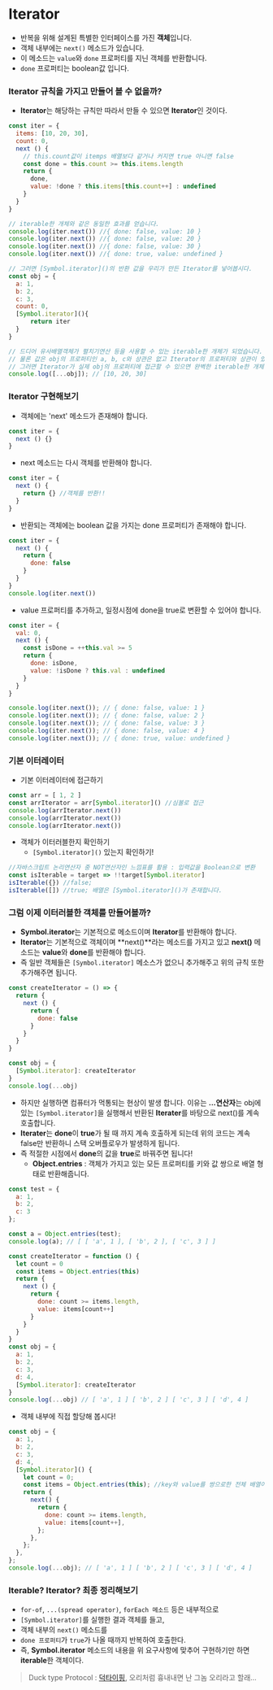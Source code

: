# Iterator

- 반복을 위해 설계된 특별한 인터페이스를 가진 **객체**입니다.
- 객체 내부에는 `next()` 메소드가 있습니다.
- 이 메소드는 `value`와 `done` 프로퍼티를 지닌 객체를 반환합니다.
- `done` 프로퍼티는 boolean값 입니다.



### Iterator 규칙을 가지고 만들어 볼 수 없을까?

- **Iterator**는 해당하는 규칙만 따라서 만들 수 있으면 **Iterator**인 것이다.

```javascript
const iter = {
  items: [10, 20, 30],
  count: 0,
  next () {
    // this.count값이 itemps 배열보다 같거나 커지면 true 아니면 false
	const done = this.count >= this.items.length
    return {
      done,
      value: !done ? this.items[this.count++] : undefined
    }
  }
}

// iterable한 개체와 같은 동일한 효과를 얻습니다.
console.log(iter.next()) //{ done: false, value: 10 }
console.log(iter.next()) //{ done: false, value: 20 }
console.log(iter.next()) //{ done: false, value: 30 }
console.log(iter.next()) //{ done: true, value: undefined }

// 그러면 [Symbol.iterator]()의 반환 값을 우리가 만든 Iterator를 넣어봅시다.
const obj = {
  a: 1,
  b: 2,
  c: 3,
  count: 0,
  [Symbol.iterator](){
      return iter
  }
}

// 드디어 유사배열객체가 펼치기연산 등을 사용할 수 있는 iterable한 개체가 되었습니다.
// 물론 값은 obj의 프로퍼티인 a, b, c와 상관은 없고 Iterator의 프로퍼티와 상관이 있습니다^^
// 그러면 Iterator가 실제 obj의 프로퍼티에 접근할 수 있으면 완벽한 iterable한 개체를 만들 수 있을 것 같습니다!
console.log([...obj]); // [10, 20, 30]
```



### Iterator 구현해보기

- 객체에는 'next' 메소드가 존재해야 합니다.

```javascript
const iter = {
  next () {}
}
```

- next 메소드는 다시 객체를 반환해야 합니다.

```javascript
const iter = {
  next () {
    return {} //객체를 반환!!
  }
}
```

- 반환되는 객체에는 boolean 값을 가지는 done 프로퍼티가 존재해야 합니다.

```javascript
const iter = {
  next () {
	return {
      done: false
    }
  }
}
console.log(iter.next())
```

- value 프로퍼티를 추가하고, 일정시점에 done을 true로 변환할 수 있어야 합니다.

```javascript
const iter = {
  val: 0,
  next () {
    const isDone = ++this.val >= 5
    return {
      done: isDone,
      value: !isDone ? this.val : undefined
    }
  }
}

console.log(iter.next()); // { done: false, value: 1 }
console.log(iter.next()); // { done: false, value: 2 }
console.log(iter.next()); // { done: false, value: 3 }
console.log(iter.next()); // { done: false, value: 4 }
console.log(iter.next()); // { done: true, value: undefined }
```



### 기본 이터레이터

- 기본 이터레이터에 접근하기

```javascript
const arr = [ 1, 2 ]
const arrIterator = arr[Symbol.iterator]() //심볼로 접근
console.log(arrIterator.next())
console.log(arrIterator.next())
console.log(arrIterator.next())
```

- 객체가 이터러블한지 확인하기
  - `[Symbol.iterator]()` 있는지 확인하기!

```javascript
//자바스크립트 논리연산자 중 NOT연산자인 느낌표를 활용 : 입력값을 Boolean으로 변환
const isIterable = target => !!target[Symbol.iterator]
isIterable({}) //false;
isIterable([]) //true; 배열은 [Symbol.iterator]()가 존재합니다.
```



### 그럼 이제 이터러블한 객체를 만들어볼까?

- **Symbol.iterator**는 기본적으로 메소드이며 **Iterator**를 반환해야 합니다.
- **Iterator**는 기본적으로 객체이며 **next()**라는 메소드를 가지고 있고 **next()** 메소드는 **value**와 **done**를 반환해야 합니다.
- 즉 일반 객체들은 `[Symbol.iterator]` 메소스가 없으니 추가해주고 위의 규칙 또한 추가해주면 됩니다.

```javascript
const createIterator = () => {
  return {
    next () {
      return {
        done: false
      }
    }
  }
}

const obj = {
  [Symbol.iterator]: createIterator
}
console.log(...obj)
```

- 하지만 실행하면 컴퓨터가 먹통되는 현상이 발생 합니다. 이유는 **...연산자**는 obj에 있는 `[Symbol.iterator]`을 실행해서 반환된 **Iterater**를 바탕으로 next()를 계속 호출합니다. 
- **Iterater**는 **done**이 **true**가 될 때 까지 계속 호출하게 되는데 위의 코드는 계속 false만 반환하니 스택 오버플로우가 발생하게 됩니다.
- 즉 적절한 시점에서 **done**의 값을 **true**로 바꿔주면 됩니다!
  - **Object.entries** : 객체가 가지고 있는 모든 프로퍼티를 키와 값 쌍으로 배열 형태로 반환해줍니다.

```javascript
const test = {
  a: 1,
  b: 2,
  c: 3
};

const a = Object.entries(test);
console.log(a); // [ [ 'a', 1 ], [ 'b', 2 ], [ 'c', 3 ] ]
```

```javascript
const createIterator = function () {
  let count = 0
  const items = Object.entries(this)
  return {
    next () {
      return {
        done: count >= items.length,
        value: items[count++]
      }
    }
  }
}
const obj = {
  a: 1,
  b: 2,
  c: 3,
  d: 4,
  [Symbol.iterator]: createIterator
}
console.log(...obj) // [ 'a', 1 ] [ 'b', 2 ] [ 'c', 3 ] [ 'd', 4 ]
```

- 객체 내부에 직접 할당해 봅시다!

```javascript
const obj = {
  a: 1,
  b: 2,
  c: 3,
  d: 4,
  [Symbol.iterator]() {
    let count = 0;
    const items = Object.entries(this); //key와 value를 쌍으로한 전체 배열이 반환이 됩니다.
    return {
      next() {
        return {
          done: count >= items.length,
          value: items[count++],
        };
      },
    };
  },
};
console.log(...obj); // [ 'a', 1 ] [ 'b', 2 ] [ 'c', 3 ] [ 'd', 4 ]
```



### Iterable? Iterator? 최종 정리해보기

- `for-of`, `...(spread operator)`, `forEach 메소드` 등은 내부적으로
- `[Symbol.iterator]`를 실행한 결과 객체를 들고, 
- 객체 내부의 `next()` 메소드를 
- `done 프로퍼티`가 `true`가 나올 때까지 반복하여 호출한다.
- 즉, **Symbol.iterator** 메소드의 내용을 위 요구사항에 맞추어 구현하기만 하면 **iterable**한 객체이다.

> Duck type Protocol : [덕타이핑](https://ko.wikipedia.org/wiki/%EB%8D%95_%ED%83%80%EC%9D%B4%ED%95%91), 오리처럼 흉내내면 난 그놈 오리라고 할래...

